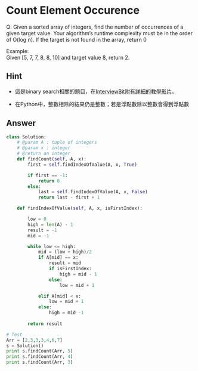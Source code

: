 # Count Element Occurence
Q: Given a sorted array of integers, find the number of occurrences of a given target value.
Your algorithm’s runtime complexity must be in the order of O(log n).
If the target is not found in the array, return 0

Example: \
Given [5, 7, 7, 8, 8, 10] and target value 8,
return 2.

## Hint
- 這是binary search相關的題目，在[InterviewBit附有詳細的教學影片](https://www.youtube.com/watch?v=pLT_9jwaPLs)。

- 在Python中，整數相除的結果仍是整數；若是浮點數除以整數會得到浮點數

## Answer
```python
class Solution:
    # @param A : tuple of integers
    # @param x : integer
    # @return an integer
    def findCount(self, A, x):
        first = self.findIndexOfValue(A, x, True)

        if first == -1:
            return 0
        else:
            last = self.findIndexOfValue(A, x, False)
            return last - first + 1

    def findIndexOfValue(self, A, x, isFirstIndex):

        low = 0
        high = len(A) - 1
        result = -1
        mid = -1

        while low <= high:
            mid = (low + high)/2
            if A[mid] == x:
                result = mid
                if isFirstIndex:
                    high = mid - 1
                else:
                    low = mid + 1

            elif A[mid] < x:
                low = mid + 1
            else:
                high = mid -1
            
        return result

# Test
Arr = [2,3,3,3,4,6,7]
s = Solution()
print s.findCount(Arr, 5)
print s.findCount(Arr, 4)
print s.findCount(Arr, 3)
```